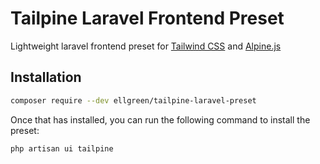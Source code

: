 # Tailpine Laravel Frontend Preset

Lightweight laravel frontend preset for [Tailwind CSS](https://tailwindcss.com) and [Alpine.js](https://github.com/alpinejs/alpine)

## Installation

```bash
composer require --dev ellgreen/tailpine-laravel-preset
```
Once that has installed, you can run the following command to install the preset:

```bash
php artisan ui tailpine
```

